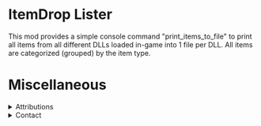 ﻿# ItemDrop Lister

This mod provides a simple console command "print_items_to_file" to print all items from all different DLLs loaded
in-game into 1 file per DLL. All items are categorized (grouped) by the item type.

# Miscellaneous

<details>
  <summary>Attributions</summary>

* https://valheim.thunderstore.io/package/ValheimModding/Jotunn/
* icon -> item by vigorn from https://thenounproject.com/browse/icons/term/item/ (CC BY 3.0)

</details>

<details>
  <summary>Contact</summary>

* https://github.com/FelixReuthlinger/ItemDropLister
* Discord: fluuxxx (you can find me around some of the Valheim modding discords, too)

</details>